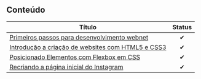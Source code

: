 ## Conteúdo

| Título      |  Status |
| ---------- | :-----: |
| [Primeiros passos para desenvolvimento webnet](./1-Primeiros-passos-para-desenvolvimento-webnet.md) |  ✔   |
| [Introdução a criação de websites com HTML5 e CSS3](./2-Introducao-a-criacao-de-websites-com-HTML5-e-CSS3.md) |  ✔    |
| [Posicionado Elementos com Flexbox em CSS](./3-Posicionando-elementos-com-Flexbox-em-CSS3.md) |  ✔    |
| [Recriando a página inicial do Instagram](./4-Recriando-a-pagina-inicial-do-Instagram.md) |  ✔    |
